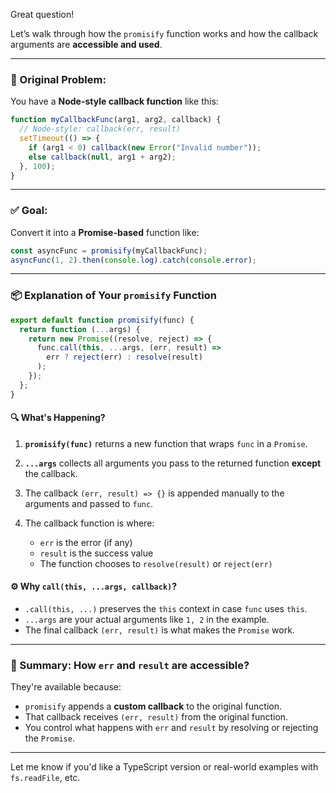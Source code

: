 Great question!

Let’s walk through how the `promisify` function works and how the callback arguments are **accessible and used**.

---

### 🔁 Original Problem:

You have a **Node-style callback function** like this:

```js
function myCallbackFunc(arg1, arg2, callback) {
  // Node-style: callback(err, result)
  setTimeout(() => {
    if (arg1 < 0) callback(new Error("Invalid number"));
    else callback(null, arg1 + arg2);
  }, 100);
}
```

---

### ✅ Goal:

Convert it into a **Promise-based** function like:

```js
const asyncFunc = promisify(myCallbackFunc);
asyncFunc(1, 2).then(console.log).catch(console.error);
```

---

### 📦 Explanation of Your `promisify` Function

```js
export default function promisify(func) {
  return function (...args) {
    return new Promise((resolve, reject) => {
      func.call(this, ...args, (err, result) =>
        err ? reject(err) : resolve(result)
      );
    });
  };
}
```

#### 🔍 What's Happening?

1. **`promisify(func)`** returns a new function that wraps `func` in a `Promise`.

2. **`...args`** collects all arguments you pass to the returned function **except** the callback.

3. The callback `(err, result) => {}` is appended manually to the arguments and passed to `func`.

4. The callback function is where:

   - `err` is the error (if any)
   - `result` is the success value
   - The function chooses to `resolve(result)` or `reject(err)`

#### ⚙️ Why `call(this, ...args, callback)`?

- `.call(this, ...)` preserves the `this` context in case `func` uses `this`.
- `...args` are your actual arguments like `1, 2` in the example.
- The final callback `(err, result)` is what makes the `Promise` work.

---

### 🧠 Summary: How `err` and `result` are accessible?

They're available because:

- `promisify` appends a **custom callback** to the original function.
- That callback receives `(err, result)` from the original function.
- You control what happens with `err` and `result` by resolving or rejecting the `Promise`.

---

Let me know if you'd like a TypeScript version or real-world examples with `fs.readFile`, etc.
